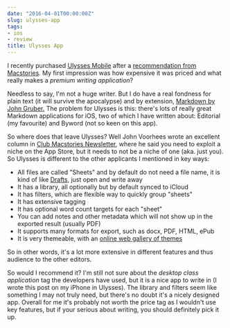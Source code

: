 ```yaml
---
date: "2016-04-01T00:00:00Z"
slug: ulysses-app
tags:
- ios
- review
title: Ulysses App
---
```


I recently purchased [Ulysses Mobile](https://geo.itunes.apple.com/ie/app/ulysses-mobile/id950335311?mt=8&uo=4&at=1001l4PJ) after a [recommendation from Macstories](https://www.macstories.net/reviews/review-ulysses-2-5-for-ipad-and-now-iphone/). My first impression was how expensive it was priced and what really makes a _premium writing application_?

Needless to say, I'm not a huge writer. But I do have a real fondness for plain text (it will survive the apocalypse) and by extension, [Markdown by John Gruber.](https://daringfireball.net/projects/markdown/) The problem for Ulysses is this: there's lots of really great Markdown applications for iOS, two of which I have written about: Editorial (my favourite) and Byword (not so keen on this app).

So where does that leave Ulysses? Well John Voorhees wrote an excellent column in [Club Macstories Newsletter](https://www.macstories.net/club/), where he said you need to exploit a niche on the App Store, but it needs to not be a niche of one (aka. just you). So Ulysses is different to the other applicants I mentioned in key ways:

- All files are called "Sheets" and by default do not need a file name, it is kind of like [Drafts](https://geo.itunes.apple.com/ie/app/drafts-4-quickly-capture-notes/id905337691?mt=8&uo=4&at=1001l4PJ), just open and write away
- It has a library, all optionally but by default synced to iCloud 
- It has filters, which are flexible way to quickly group "sheets"
- It has extensive tagging 
- It has optional word count targets for each "sheet"
- You can add notes and other metadata which will not show up in the exported result (usually PDF)
- It supports many formats for export, such as docx, PDF, HTML, ePub
- It is very themeable, with an [online web gallery of themes](http://styles.ulyssesapp.com/)

So in other words, it's a lot more extensive in different features and thus audience to the other editors. 

So would I recommend it? I'm still not sure about the _desktop class application_ tag the developers have used, but it is a nice app to write in (I wrote this post on my iPhone in Ulysses). The library and filters seem like something I may not truly need, but there's no doubt it's a nicely designed app. Overall for me it's probably not worth the price tag as I wouldn't use key features, but if your serious about writing, you should definitely pick it up.